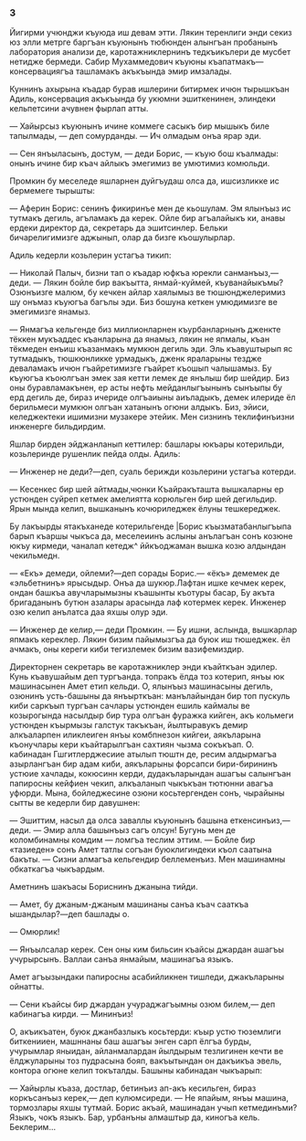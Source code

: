 ### 3

Йигирми учюнджи къуюда иш девам этти.
Лякин теренлиги энди секиз юз элли метрге баргъан къуюнынъ тюбюнден алынгъан пробанынъ лаборатория анализи де, каротажниклернинъ тедкъикълери де мусбет нетидже бермеди.
Сабир Мухаммедович къуюны къапатмакъ—консервациягъа ташламакъ акъкъында эмир имзалады.

Куннинъ ахырына къадар бурав ишлерини битирмек ичюн тырышкъан Адиль, консервация акъкъында бу укюмни эшиткенинен, элиндеки кельпетсини ачувнен фырлап атты.

— Хайырсыз къуюнынъ ичине коммеге сасыкъ бир мышыкъ биле тапылмады, — деп сомурданды.
— Ич олмадым онъа ярар эди.

— Сен янъыласынъ, достум, — деди Борис, — къую бош къалмады: онынъ ичине бир къач айлыкъ эмегимиз ве умютимиз комюльди.

Промкин бу меселеде яшларнен дуйгъудаш олса да, ишсизликке ис бермемеге тырышты:

— Аферин Борис: сенинъ фикиринъе мен де кьошулам.
Эм ялынъыз ис тутмакъ дегиль, агъламакъ да керек.
Ойле бир агъалайыкъ ки, анавы ердеки директор да, секретарь да эшитсинлер.
Бельки бичарелигимизге аджынып, олар да бизге къошулырлар.

Адиль кедерли козьлерин устагъа тикип:

— Николай Палыч, бизни тап о къадар юфкъа юрекли санманъыз,— деди.
— Лякин бойле бир вакъытта, янмай-куймей, къуванайыкъмы?
Озюнъизге малюм, бу кечкен айлар хаялымыз ве тюшюнджелеримиз шу онъмаз къуюгъа багълы эди.
Биз бошуна кеткен умюдимизге ве эмегимизге янамыз.

— Янмагъа кельгенде биз миллионларнен къурбанларнынъ дженкте тёккен мукъаддес къанларына да янамыз, лякин не япмалы, къан тёкмеден енъиш къазанмакъ мумкюн дегиль эди.
Эль къавуштырып яс тутмадыкъ, тюшкюнликке урмадыкъ, дженк яраларыны тездже деваламакъ ичюн гъайретимизге гъайрет къошып чалышамыз.
Бу къуюгъа къоюлгъан эмек зая кетти лемек де янълыш бир шейдир.
Биз оны буравламакънен, ер асты нефть мейданлыгъынынъ сынъыпы бу ерд дегиль де, бираз ичериде олгъаиыны аиъладыкъ, демек илериде ёл берильмеси мумкюн олгъан хатанынъ огюни алдыкъ.
Биз, эйиси, келеджектеки ишимизни музакере этейик.
Мен сизнинъ теклифинъизни инженерге бильдирдим.

Яшлар бирден эйджанланып кеттилер: башлары юкъары котерильди, козьлеринде рушенлик пейда олды.
Адиль:

— Инженер не деди?—деп, суаль берижди козьлерини устагъа котерди.

— Кесенкес бир шей айтмады,чюнки Къайракъташта вышкаларны ер устюнден суйреп кетмек амелиятта корюльген бир шей дегильдир.
Ярын мында келип, вышканынъ кочюриледжек ёлуны тешкереджек.

Бу лакъырды ятакъханеде котерильгенде |Борис къызматабанлыгъыпа барып къаршы чыкъса да, меселеиинъ аслыны анълагъан сонъ козюне юкъу кирмеди, чаналап кетедж^ ййкъоджаман вышка козю алдындан чекильмедн.

— «Екъ» демеди, ойлеми?—деп сорады Борис.— «ёкъ» демемек де «эльбетнинъ» ярысыдыр.
Онъа да шукюр.Лафтан ишке кечмек керек, ондан башкъа авучларымызны къашынты къотуры басар, Бу акъта бригаданынъ бутюн азалары арасында лаф котермек керек.
Инженер озю келип анълатса даа яхшы олур эди.

— Инженер де келир,— деди Промкин.
— Бу ишни, аслында, вышкарлар япмакъ кереклер.
Лякин бизим пайымызгъа да буюк иш тюшеджек.
ёл ачмакъ, оны кереги киби тегизлемек бизим вазифемиздир.

Директорнен секретарь ве каротажниклер энди къайткъан эдилер.
Кунь къавушайым деп тургъанда.
топракъ ёлда тоз котерип, янъы юк машинасынен Амет етип кельди.
О, ялынъыз машинасыны дегиль, озюнинъ усть-башыны да янъырткъан: манълайындан бир топ пускуль киби саркъып тургъан сачлары устюнден ешиль каймалы ве козырогында насылдыр бир тура олгъан фуражка кийген, акъ кольмеги устюнден къырмызы галстук такъкъан, йылтыравукъ демир алкъаларпен иликлеиген янъы комбпнезон кийгеи, аякъларына къонучлары кери къайтарылгъан сахтиян чызма сокъкъап.
О. кабинадан Гшгитлерджесиие атылып тюштн де, ресим алдырмагъа азырлангъан бир адам киби, аякъларыны форсапси бири-бирининъ устюие хачлады, кокюсинн керди, дудакъларындан ашагъы салынгъан папиросны кейфиен чекип, алкъаланып чыкъкъан тютюнни авагъа уфюрди.
Мына, бойледжесине озюни косьтергенден сонъ, чырайыны сытты ве кедерли бир давушнен:

— Эшиттим, насыл да олса заваллы къуюнынъ башына еткенсинъиз,— деди.
— Эмир алла башынъыз сагъ олсун!
Бугунь мен де коломбинамны комдим — ломгъа теслим эттим.
— Бойле бир «тазиеден» сонъ Амет татлы согъан буюклигиндеки къол саатына бакъты.
— Сизни алмагъа кельгендир беллеменъиз.
Мен машинамны обкаткагъа чыкъардым.

Аметнинъ шакъасы Бориснинъ джанына тийди.

— Амет, бу джаным-джаным машинаны санъа къач сааткъа ышандылар?—деп башлады о.

— Омюрлик!

— Янъылсалар керек.
Сен оны ким бильсин къайсы джардан ашагъы учурырсынъ.
Валлаи санъа янмайым, машинагъа языкъ.

Амет агъызындаки папиросны асабийликнен тишледи, джакъларыны ойнатты.

— Сени къайсы бир джардан учураджагъымны озюм билем,— деп кабинагъа кирди.
— Мининъиз!

О, акъикъатен, буюк джанбазлыкъ косьтерди: къыр устю тюземлиги биткенииен, машннаны баш ашагъы энген сарп ёлгъа бурды, учурымлар яныидан, айланмалардан йылдырым тезлигинен кечти ве ёлджуларыны тоз пудрасына бояп, вакъытындан он дакъикъа эвель, контора огюне келип токъталды.
Башыны кабинадан чыкъарып:

— Хайырлы къаза, достлар, бетинъиз ап-акъ кесильген, бираз коркъсанъыз керек,— деп кулюмсиреди.
— Не япайым, янъы машина, тормозлары яхшы тутмай.
Борис акъай, машинадан учып кетмединъми?
Языкъ, чокъ языкъ.
Бар, урбанъны алмаштыр да, киногъа кель.
Беклерим...
